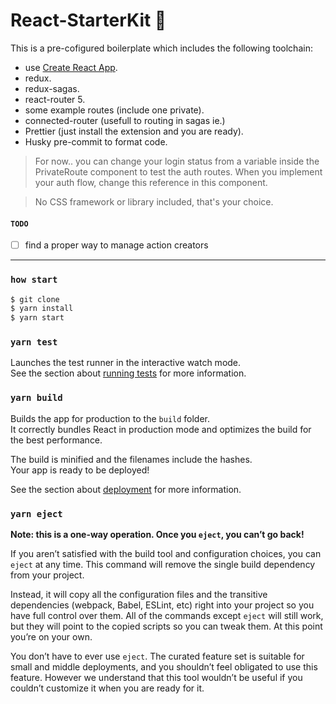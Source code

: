 # React-StarterKit 🚀

This is a pre-cofigured boilerplate which includes the following toolchain:

- use [Create React App](https://github.com/facebook/create-react-app).
- redux.
- redux-sagas.
- react-router 5.
- some example routes (include one private).
- connected-router (usefull to routing in sagas ie.)
- Prettier (just install the extension and you are ready).
- Husky pre-commit to format code.

> For now.. you can change your login status from a variable inside
> the PrivateRoute component to test the auth routes. When you implement your auth flow, change this reference in this component.

> No CSS framework or library included, that's your choice.

#### `TODO`

- [ ] find a proper way to manage action creators

---

### `how start`

```bash
$ git clone
$ yarn install
$ yarn start
```

### `yarn test`

Launches the test runner in the interactive watch mode.<br />
See the section about [running tests](https://facebook.github.io/create-react-app/docs/running-tests) for more information.

### `yarn build`

Builds the app for production to the `build` folder.<br />
It correctly bundles React in production mode and optimizes the build for the best performance.

The build is minified and the filenames include the hashes.<br />
Your app is ready to be deployed!

See the section about [deployment](https://facebook.github.io/create-react-app/docs/deployment) for more information.

### `yarn eject`

**Note: this is a one-way operation. Once you `eject`, you can’t go back!**

If you aren’t satisfied with the build tool and configuration choices, you can `eject` at any time. This command will remove the single build dependency from your project.

Instead, it will copy all the configuration files and the transitive dependencies (webpack, Babel, ESLint, etc) right into your project so you have full control over them. All of the commands except `eject` will still work, but they will point to the copied scripts so you can tweak them. At this point you’re on your own.

You don’t have to ever use `eject`. The curated feature set is suitable for small and middle deployments, and you shouldn’t feel obligated to use this feature. However we understand that this tool wouldn’t be useful if you couldn’t customize it when you are ready for it.
